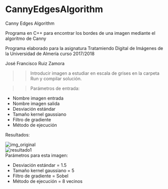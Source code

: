 ﻿# CannyEdgesAlgorithm
Canny Edges Algorithm

Programa en C++ para encontrar los bordes de una imagen mediante el algoritmo de Canny

Programa elaborado para la asignatura Tratamiendo Digital de Imágenes de la Universidad de Almería curso 2017/2018

José Francisco Ruiz Zamora

>>Introducir imagen a estudiar en escala de grises en la carpeta Run y compilar solución.

>>Parámetros de entrada:<br />
* Nombre imagen entrada<br />
* Nombre imagen salida<br />
* Desviación estándar<br />
* Tamaño kernel gaussiano<br />
* Filtro de gradiente<br />
* Método de ejecución<br />

Resultados:<br />

![img_original](https://i.imgur.com/ZKPICI2.png)<br />
![resultado1](https://i.imgur.com/RHo0cC4.png)<br />
Parámetros para esta imagen:
* Desviación estándar = 1.5<br />
* Tamaño kernel gaussiano = 5<br />
* Filtro de gradiente = Sobel<br />
* Método de ejecución = 8 vecinos<br />
